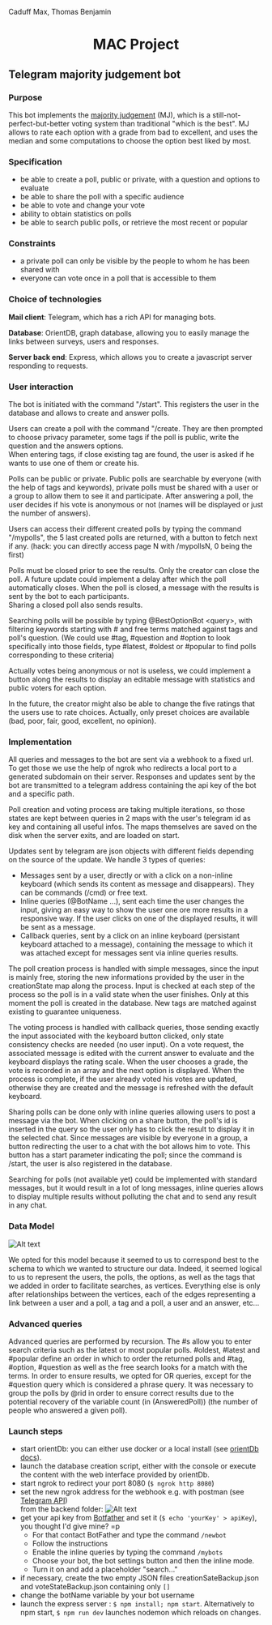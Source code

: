 Caduff Max, Thomas Benjamin

# <center> MAC Project </center>
## Telegram majority judgement bot

### Purpose
This bot implements the [majority judgement](https://en.wikipedia.org/wiki/Majority_judgment) (MJ), which is a still-not-perfect-but-better voting system than traditional "which is the best". MJ allows to rate each option with a grade from bad to excellent, and uses the median and some computations to choose the option best liked by most.

### Specification

* be able to create a poll, public or private, with a question and options to evaluate
* be able to share the poll with a specific audience
* be able to vote and change your vote
* ability to obtain statistics on polls
* be able to search public polls, or retrieve the most recent or popular

### Constraints

* a private poll can only be visible by the people to whom he has been shared with
* everyone can vote once in a poll that is accessible to them

### Choice of technologies

__Mail client__: Telegram, which has a rich API for managing bots.

__Database__: OrientDB, graph database, allowing you to easily manage the links between surveys, users and responses.

__Server back end__: Express, which allows you to create a javascript server responding to requests.

### User interaction
The bot is initiated with the command "/start". This registers the user in the database and allows to create and answer polls.

Users can create a poll with the command "/create. They are then prompted to choose privacy parameter, some tags if the poll is public, write the question and the answers options.  
When entering tags, if close existing tag are found, the user is asked if he wants to use one of them or create his.

Polls can be public or private. Public polls are searchable by everyone (with the help of tags and keywords), private polls must be shared with a user or a group to allow them to see it and participate. After answering a poll, the user decides if his vote is anonymous or not (names will be displayed or just the number of answers).

Users can access their different created polls by typing the command "/mypolls", the 5 last created polls are returned, with a button to fetch next if any. (hack: you can directly access page N with /mypollsN, 0 being the first)

Polls must be closed prior to see the results. Only the creator can close the poll. A future update could implement a delay after which the poll automatically closes. When the poll is closed, a message with the results is sent by the bot to each participants.  
Sharing a closed poll also sends results.

Searching polls will be possible by typing @BestOptionBot \<query\>, with filtering keywords starting with # and free terms matched against tags and poll's question. (We could use #tag, #question and #option to look specifically into those fields, type #latest, #oldest or #popular to find polls corresponding to these criteria)

Actually votes being anonymous or not is useless, we could implement a button along the results to display an editable message with statistics and public voters for each option.

In the future, the creator might also be able to change the five ratings that the users use to rate choices. Actually, only preset choices are available (bad, poor, fair, good, excellent, no opinion).

### Implementation

All queries and messages to the bot are sent via a webhook to a fixed url. To get those we use the help of ngrok who redirects a local port to a generated subdomain on their server. Responses and updates sent by the bot are transmitted to a telegram address containing the api key of the bot and a specific path.

Poll creation and voting process are taking multiple iterations, so those states are kept between queries in 2 maps with the user's telegram id as key and containing all useful infos. The maps themselves are saved on the disk when the server exits, and are loaded on start.

Updates sent by telegram are json objects with different fields depending on the source of the update. We handle 3 types of queries:   

- Messages sent by a user, directly or with a click on a non-inline keyboard (which sends its content as message and disappears). They can be commands (/cmd) or free text.
- Inline queries (@BotName ...), sent each time the user changes the input, giving an easy way to show the user one ore more results in a responsive way. If the user clicks on one of the displayed results, it will be sent as a message.
- Callback queries, sent by a click on an inline keyboard (persistant keyboard attached to a message), containing the message to which it was attached except for messages sent via inline queries results.

The poll creation process is handled with simple messages, since the input is mainly free, storing the new informations provided by the user in the creationState map along the process. Input is checked at each step of the process so the poll is in a valid state when the user finishes. Only at this moment the poll is created in the database. New tags are matched against existing to guarantee uniqueness.

The voting process is handled with callback queries, those sending exactly the input associated with the keyboard button clicked, only state consistency checks are needed (no user input). On a vote request, the associated message is edited with the current answer to evaluate and the keyboard displays the rating scale. When the user chooses a grade, the vote is recorded in an array and the next option is displayed. When the process is complete, if the user already voted his votes are updated, otherwise they are created and the message is refreshed with the default keyboard.

Sharing polls can be done only with inline queries allowing users to post a message via the bot. When clicking on a share button, the poll's id is inserted in the query so the user only has to click the result to display it in the selected chat. Since messages are visible by everyone in a group, a button redirecting the user to a chat with the bot allows him to vote. This button has a start parameter indicating the poll; since the command is /start, the user is also registered in the database.

Searching for polls (not available yet) could be implemented with standard messages, but it would result in a lot of long messages, inline queries allows to display multiple results without polluting the chat and to send any result in any chat.

### Data Model

![Alt text](dataModel.PNG)

We opted for this model because it seemed to us to correspond best to the schema to which we wanted to structure our data. Indeed, it seemed logical to us to represent the users, the polls, the options, as well as the tags that we added in order to facilitate searches, as vertices. Everything else is only after relationships between the vertices, each of the edges representing a link between a user and a poll, a tag and a poll, a user and an answer, etc...

### Advanced queries



Advanced queries are performed by recursion. The #s allow you to enter search criteria such as the latest or most popular polls.
#oldest, #latest and #popular define an order in which to order the returned polls and #tag, #option, #question as well as the free search looks for a match with the terms. In order to ensure results, we opted for OR queries, except for the #question query which is considered a phrase query.
It was necessary to group the polls by @rid in order to ensure correct results due to the potential recovery of the variable count (in (AnsweredPoll)) (the number of people who answered a given poll).

### Launch steps

* start orientDb: you can either use docker or a local install (see [orientDb docs](https://orientdb.com/docs/last/Tutorial-Installation.html)).
* launch the database creation script, either with the console or execute the content with the web interface provided by orientDb.
* start ngrok to redirect your port 8080 (`$ ngrok http 8080`)
* set the new ngrok address for the webhook e.g. with postman (see [Telegram API](https://core.telegram.org/bots/api#setwebhook))  
from the backend folder:
![Alt text](postmanWhatToDo.PNG)
* get your api key from [Botfather](https://t.me/botfather) and set it (`$ echo 'yourKey' > apiKey`), you thought I'd give mine? =p
    - For that contact BotFather and type the command `/newbot`
    - Follow the instructions
    - Enable the inline queries by typing the command `/mybots`
    - Choose your bot, the bot settings button and then the inline mode.
    - Turn it on and add a placeholder "search..."
* if necessary, create the two empty JSON files creationSateBackup.json and voteStateBackup.json containing only `[]`
* change the botName variable by your bot username
* launch the express server : `$ npm install; npm start`. Alternatively to npm start, `$ npm run dev` launches nodemon which reloads on changes.
